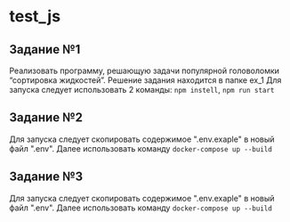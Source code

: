 # test_js
## Задание №1

Реализовать программу, решающую задачи популярной головоломки “сортировка жидкостей”.
Решение задания находится в папке ex_1
Для запуска следует использовать 2 команды: ```npm instell```, ```npm run start```

## Задание №2
Для запуска следует скопировать содержимое ".env.exaple" в новый файл ".env". Далее использовать команду ```docker-compose up --build```

## Задание №3
Для запуска следует скопировать содержимое ".env.exaple" в новый файл ".env". Далее использовать команду ```docker-compose up --build```
